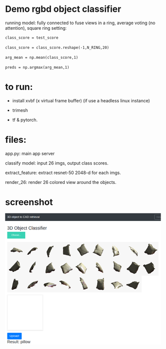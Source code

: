 # Demo rgbd object classifier
running model:  fully connected to fuse views in a ring, average voting (no attention), square ring setting:

    class_score = test_score
    
    class_score = class_score.reshape(-1,N_RING,20)
    
    arg_mean = np.mean(class_score,1)
    
    preds = np.argmax(arg_mean,1)
    

# to run:
- install xvbf (x virtual frame buffer) (if use a headless linux instance)

- trimesh 

- tf & pytorch.


# files:
app.py: main app server

classìfy model: input 26 imgs, output class scores.

extract_feature: extract resnet-50 2048-d for each imgs.

render_26: render 26 colored view around the objects.

# screenshot


![Alt text](pic/demo.png?raw=true "screenshot")
